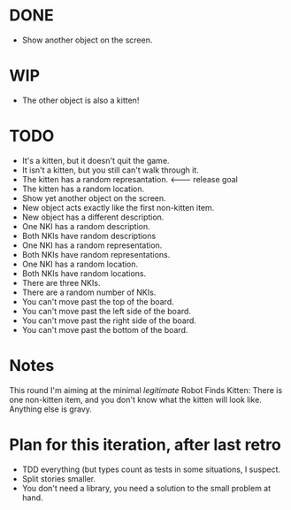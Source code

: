 # DONE

* Show another object on the screen.

# WIP

* The other object is also a kitten!

# TODO

* It's a kitten, but it doesn't quit the game.
* It isn't a kitten, but you still can't walk through it.
* The kitten has a random represantation. &lt;--- release goal
* The kitten has a random location.
* Show yet another object on the screen.
* New object acts exactly like the first non-kitten item.
* New object has a different description.
* One NKI has a random description.
* Both NKIs have random descriptions
* One NKI has a random representation.
* Both NKIs have random representations.
* One NKI has a random location.
* Both NKIs have random locations.
* There are three NKIs.
* There are a random number of NKIs.
* You can't move past the top of the board.
* You can't move past the left side of the board.
* You can't move past the right side of the board.
* You can't move past the bottom of the board.

# Notes

This round I'm aiming at the minimal *legitimate* Robot Finds Kitten: There is one non-kitten item, and you don't know what the kitten will look like. Anything else is gravy.

# Plan for this iteration, after last retro

* TDD everything (but types count as tests in some situations, I suspect.
* Split stories smaller.
* You don't need a library, you need a solution to the small problem at
  hand.
